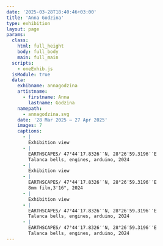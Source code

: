 ```yaml
---
date: '2025-03-28T18:40:46+03:00'
title: 'Anna Godzina'
type: exhibition
layout: page
params:
  class:
    html: full_height
    body: full_body
    main: full_main
  scripts:
    - oneExhib.js
  isModule: true
  data:
    exhibname: annagodzina
    artistname:
      - firstname: Anna
        lastname: Godzina
    namepath: 
      - annagodzina.svg
    date: '28 Mar 2025 — 27 Apr 2025'
    images: 7
    captions:
      - |
        Exhibition view
      - |
        EARTHSCAPES/ 47°44′17.8326′′N, 28°26′59.3196′′E
        Talanca bells, engines, arduino, 2024
      - |
        Exhibition view
      - | 
        EARTHSCAPES/ 47°44′17.8326′′N, 28°26′59.3196′′E
        8mm film,3'16", 2024
      - |
        Exhibition view
      - |
        EARTHSCAPES/ 47°44′17.8326′′N, 28°26′59.3196′′E
        Talanca bells, engines, arduino, 2024
      - |
        EARTHSCAPES/ 47°44′17.8326′′N, 28°26′59.3196′′E
        Talanca bells, engines, arduino, 2024
---
```

